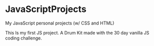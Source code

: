# JavaScriptProjects
My JavaScript personal projects (w/ CSS and HTML)

This Is my first JS project. A Drum Kit made with the 30 day vanilla JS coding challenge. 
